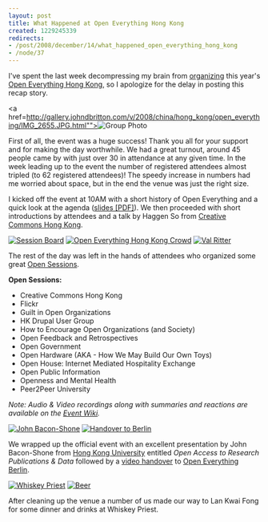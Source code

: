```yaml
--- 
layout: post
title: What Happened at Open Everything Hong Kong
created: 1229245339
redirects:
- /post/2008/december/14/what_happened_open_everything_hong_kong
- /node/37
---
```

I've spent the last week decompressing my brain from <a href="/post/2008/november/25/announcing_open_everything_hong_kong_2008">organizing</a> this year's <a href="http://openeverything.hk/2008">Open Everything Hong Kong</a>, so I apologize for the delay in posting this recap story.

<a href=http://gallery.johndbritton.com/v/2008/china/hong_kong/open_everything/IMG_2655.JPG.html""><img alt="Group Photo" src="http://gallery.johndbritton.com/d/79332-3/IMG_2655.JPG" /></a>

First of all, the event was a huge success! Thank you all for your support and for making the day worthwhile. We had a great turnout, around 45 people came by with just over 30 in attendance at any given time. In the week leading up to the event the number of registered attendees almost tripled (to 62 registered attendees)! The speedy increase in numbers had me worried about space, but in the end the venue was just the right size. 

I kicked off the event at 10AM with a short history of Open Everything and a quick look at the agenda (<a href="files/Introduction to Open Everything Hong Kong.pdf">slides [PDF]</a>). We then proceeded with short introductions by attendees and a talk by Haggen So from <a href="http://hk.creativecommons.org">Creative Commons Hong Kong</a>.

<a href="http://gallery.johndbritton.com/v/2008/china/hong_kong/open_everything/IMG_2648.JPG.html"><img alt="Session Board" src="http://gallery.johndbritton.com/d/79283-3/IMG_2648.JPG" /></a> <a href="http://gallery.johndbritton.com/v/2008/china/hong_kong/open_everything/IMG_2650.JPG.html"><img alt="Open Everything Hong Kong Crowd" src="http://gallery.johndbritton.com/d/79297-3/IMG_2650.JPG" /></a> <a href="http://gallery.johndbritton.com/v/2008/china/hong_kong/open_everything/IMG_2652.JPG.html"><img alt="Val Ritter" src="http://gallery.johndbritton.com/d/79304-3/IMG_2652.JPG" /></a>

The rest of the day was left in the hands of attendees who organized some great <a href="http://openeverything.wik.is/Hong_Kong/2008_Event_Wiki/Open_Sessions">Open Sessions</a>.

<strong>Open Sessions:</strong>
<ul>
 <li>Creative Commons Hong Kong</li>
 <li>Flickr</li>
 <li>Guilt in Open Organizations</li>
 <li>HK Drupal User Group</li>
 <li>How to Encourage Open Organizations (and Society)</li>
 <li>Open Feedback and Retrospectives</li>
 <li>Open Government</li>
 <li>Open Hardware (AKA - How We May Build Our Own Toys)</li>
 <li>Open House: Internet Mediated Hospitality Exchange</li>
 <li>Open Public Information</li>
 <li>Openness and Mental Health</li>
 <li>Peer2Peer University</li>
</ul>

<em>Note: Audio & Video recordings along with summaries and reactions are available on the <a href="http://openeverything.hk/2008/wiki">Event Wiki</a>.</em>

<a href="http://gallery.johndbritton.com/v/2008/china/hong_kong/open_everything/IMG_2659.JPG.html"><img alt="John Bacon-Shone" src="http://gallery.johndbritton.com/d/79381-3/IMG_2659.JPG" /></a> <a href="http://gallery.johndbritton.com/v/2008/china/hong_kong/open_everything/IMG_2663.JPG.html"><img alt="Handover to Berlin" src="http://gallery.johndbritton.com/d/79395-3/IMG_2663.JPG" /></a>

We wrapped up the official event with an excellent presentation by John Bacon-Shone from <a href="http://hku.hk">Hong Kong University</a> entitled <em>Open Access to Research Publications & Data</em> followed by a <a href="http://openeverything.wik.is/Hong_Kong/2008_Event_Wiki/Handover_to_Open_Everything_Berlin">video handover</a> to <a href="http://openeverything.wik.is/Berlin">Open Everything Berlin</a>.

<a href="http://gallery.johndbritton.com/v/2008/china/hong_kong/open_everything/IMG_2665.JPG.html"><img alt="Whiskey Priest" src="http://gallery.johndbritton.com/d/79416-3/IMG_2665.JPG" /></a> <a href="http://gallery.johndbritton.com/v/2008/china/hong_kong/open_everything/IMG_2667.JPG.html"><img alt="Beer" src="http://gallery.johndbritton.com/d/79423-3/IMG_2667.JPG" /></a>

After cleaning up the venue a number of us made our way to Lan Kwai Fong for some dinner and drinks at Whiskey Priest.

